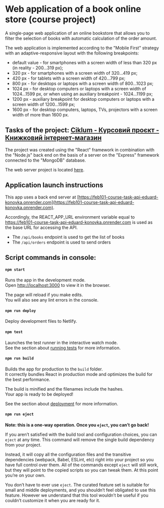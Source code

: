 # Web application of a book online store (course project)

A single-page web application of an online bookstore that allows you to filter
the selection of books with automatic calculation of the order amount.

The web application is implemented according to the "Mobile First" strategy with
an adaptive-responsive layout with the following breakpoints:

- default value - for smartphones with a screen width of less than 320 px (in
  reality - 200...319 px);
- 320 px - for smartphones with a screen width of 320...419 px;
- 420 px - for tablets with a screen width of 420...799 px;
- 800 px - for desktops or laptops with a screen width of 800...1023 px;
- 1024 px - for desktop computers or laptops with a screen width of 1024...1599
  px, or when using an auxiliary breakpoint - 1024...1199 px;
- 1200 px - auxiliary breakpoint for desktop computers or laptops with a screen
  width of 1200...1599 px;
- 1600 px - for desktop computers, laptops, TVs, projectors with a screen width
  of more than 1600 px.

## Tasks of the project: [Ciklum - Курсовий проєкт - Книжковий інтернет-магазин](https://github.com/Eduard-Konovka/feb101-course-task/blob/main/Ciklum_%D0%9A%D1%83%D1%80%D1%81%D0%BE%D0%B2%D0%B8%D0%B9_%D0%BF%D1%80%D0%BE%D1%94%D0%BA%D1%82__%D0%9A%D0%BD%D0%B8%D0%B6%D0%BA%D0%BE%D0%B2%D0%B8%D0%B9_%D1%96%D0%BD%D1%82%D0%B5%D1%80%D0%BD%D0%B5%D1%82-%D0%BC%D0%B0%D0%B3%D0%B0%D0%B7%D0%B8%D0%BD_.pdf)

The project was created using the "React" framework in combination with the
"Node.js" back end on the basis of a server on the "Express" framework connected
to the "MongoDB" database.

The web server project is located
[here](https://github.com/Eduard-Konovka/feb101-course-task-api).

## Application launch instructions

This app uses a back end server at
[https://feb101-course-task-api-eduard-konovka.onrender.com](https://feb101-course-task-api-eduard-konovka.onrender.com).

Accordingly, the REACT_APP_URL environment variable equal to
https://feb101-course-task-api-eduard-konovka.onrender.com is used as the base
URL for accessing the API.

- The `/api/books` endpoint is used to get the list of books
- The `/api/orders` endpoint is used to send orders

## Script commands in console:

#### `npm start`

Runs the app in the development mode.\
Open [http://localhost:3000](http://localhost:3000) to view it in the browser.

The page will reload if you make edits.\
You will also see any lint errors in the console.

#### `npm run deploy`

Deploy development files to Netlify.

#### `npm test`

Launches the test runner in the interactive watch mode.\
See the section about [running tests](https://facebook.github.io/create-react-app/docs/running-tests)
for more information.

#### `npm run build`

Builds the app for production to the `build` folder.\
It correctly bundles React in production mode and optimizes the build for the best
performance.

The build is minified and the filenames include the hashes.\
Your app is ready to be deployed!

See the section about
[deployment](https://facebook.github.io/create-react-app/docs/deployment) for
more information.

#### `npm run eject`

**Note: this is a one-way operation. Once you `eject`, you can’t go back!**

If you aren’t satisfied with the build tool and configuration choices, you can
`eject` at any time. This command will remove the single build dependency from
your project.

Instead, it will copy all the configuration files and the transitive
dependencies (webpack, Babel, ESLint, etc) right into your project so you have
full control over them. All of the commands except `eject` will still work, but
they will point to the copied scripts so you can tweak them. At this point
you’re on your own.

You don’t have to ever use `eject`. The curated feature set is suitable for
small and middle deployments, and you shouldn’t feel obligated to use this
feature. However we understand that this tool wouldn’t be useful if you couldn’t
customize it when you are ready for it.
